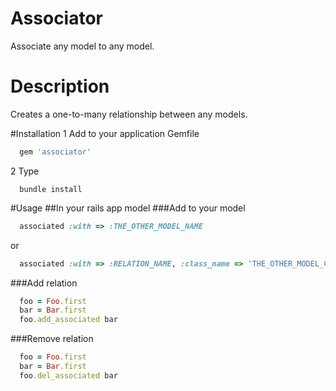 # Associator
Associate any model to any model.

# Description
Creates a one-to-many relationship between any models.

#Installation
1 Add to your application Gemfile

```ruby
  gem 'associator'
```

2 Type

```shell
  bundle install
```

#Usage
##In your rails app model
###Add to your model

```ruby
  associated :with => :THE_OTHER_MODEL_NAME
```

or

```ruby
  associated :with => :RELATION_NAME, :class_name => 'THE_OTHER_MODEL_CLASS_NAME'
```

###Add relation
```ruby
  foo = Foo.first
  bar = Bar.first
  foo.add_associated bar
```

###Remove relation
```ruby
  foo = Foo.first
  bar = Bar.first
  foo.del_associated bar
```
